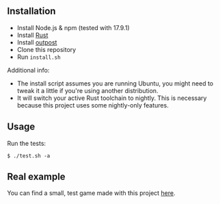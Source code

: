 ## Installation

- Install Node.js & npm (tested with 17.9.1)
- Install [Rust](https://www.rust-lang.org/tools/install)
- Install [outpost](https://github.com/symil/outpost)
- Clone this repository
- Run `install.sh`

Additional info:

- The install script assumes you are running Ubuntu, you might need to tweak it a little if you're using another distribution.
- It will switch your active Rust toolchain to nightly. This is necessary because this project uses some nightly-only features.

## Usage

Run the tests:

```
$ ./test.sh -a
```

## Real example

You can find a small, test game made with this project [here](https://github.com/symil/mesys).